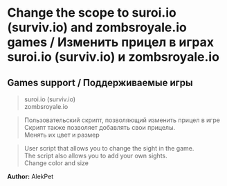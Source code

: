 # Change the scope to suroi.io (surviv.io) and zombsroyale.io games / Изменить прицел в играх suroi.io (surviv.io) и zombsroyale.io

## Games support / Поддерживаемые игры
> suroi.io (surviv.io)<br>
> zombsroyale.io

>Пользовательский скрипт, позволяющий изменить прицел в игре<br>
>Скрипт также позволяет добавлять свои прицелы.<br>
>Менять их цвет и размер

>User script that allows you to change the sight in the game.<br>
>The script also allows you to add your own sights.<br>
>Change color and size

<b>Author:</b> AlekPet
